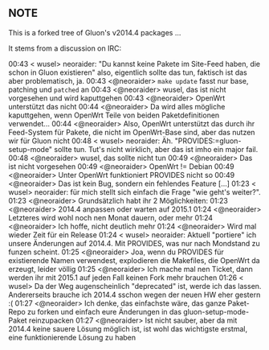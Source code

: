 ## NOTE

This is a forked tree of Gluon's v2014.4 packages ...

It stems from a discussion on IRC:

00:43 < wusel> neoraider: "Du kannst keine Pakete im Site-Feed haben, die schon in Gluon existieren" also, eigentlich sollte das tun, faktisch ist das aber problematisch, ja.
00:43 <@neoraider> `make update` fasst nur base, patching und `patched` an
00:43 <@neoraider> wusel, das ist nicht vorgesehen und wird kaputtgehen
00:43 <@neoraider> OpenWrt unterstützt das nicht
00:44 <@neoraider> Da wird alles mögliche kaputtgehen, wenn OpenWrt Teile von beiden Paketdefinitionen verwendet...
00:44 <@neoraider> Also, OpenWrt unterstützt das durch ihr Feed-System für Pakete, die nicht im OpenWrt-Base sind, aber das nutzen wir für Gluon nicht
00:48 < wusel> neoraider: Äh. "PROVIDES:=gluon-setup-mode" sollte tun. Tut's nicht wirklich, aber das ist imho ein major fail.
00:48 <@neoraider> wusel, das sollte nicht tun
00:49 <@neoraider> Das ist nicht vorgesehen
00:49 <@neoraider> OpenWrt != Debian
00:49 <@neoraider> Unter OpenWrt funktioniert PROVIDES nicht so
00:49 <@neoraider> Das ist kein Bug, sondern ein fehlendes Feature
[...]
01:23 < wusel> neoraider: für mich stellt sich einfach die Frage "wie geht's weiter?".
01:23 <@neoraider> Grundsätzlich habt ihr 2 Möglichkeiten:
01:23 <@neoraider> 2014.4 anpassen oder warten auf 2015.1
01:24 <@neoraider> Letzteres wird wohl noch nen Monat dauern, oder mehr
01:24 <@neoraider> Ich hoffe, nicht deutlich mehr
01:24 <@neoraider> Wird mal wieder Zeit für ein Release
01:24 < wusel> neoraider: Aktuell "portiere" ich unsere Änderungen auf 2014.4. Mit PROVIDES, was nur nach Mondstand zu funzen scheint.
01:25 <@neoraider> Joa, wenn du PROVIDES für existierende Namen verwendest, explodieren die Makefiles, die OpenWrt da erzeugt, leider völlig
01:25 <@neoraider> Ich mache mal nen Ticket, dann werden ihr mit 2015.1 auf jeden Fall keinen Fork mehr brauchen
01:26 < wusel> Da der Weg augenscheinlich "deprecated" ist, werde ich das lassen. Andererseits brauche ich 2014.4 sschon wegen der neuen HW eher gestern :(
01:27 <@neoraider> Ich denke, das einfachste wäre, das ganze Paket-Repo zu forken und einfach eure Änderungen in das gluon-setup-mode-Paket reinzupacken
01:27 <@neoraider> Ist nicht sauber, aber da mit 2014.4 keine sauere Lösung möglich ist, ist wohl das wichtigste erstmal, eine funktionierende Lösung zu haben


